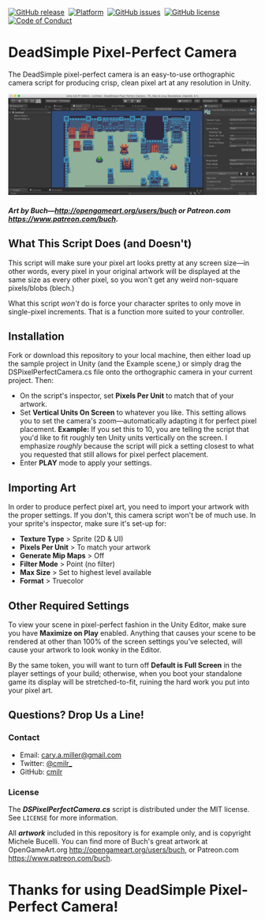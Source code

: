 [![GitHub release][version-badge]][releases]&nbsp;
[![Platform][mlw-badge]][repo]&nbsp;
[![GitHub issues][issues-badge]][issues]&nbsp;
[![GitHub license][license-badge]][license]&nbsp;
[![Code of Conduct][coc-badge]][coc]&nbsp;

# DeadSimple Pixel-Perfect Camera
The DeadSimple pixel-perfect camera is an easy-to-use orthographic camera script for producing crisp, clean pixel art at any resolution in Unity.

![](screenshot.png)
##### Art by Buch—http://opengameart.org/users/buch or Patreon.com https://www.patreon.com/buch.

## What This Script Does (and Doesn't)
This script will make sure your pixel art looks pretty at any screen size—in other words, every pixel in your original artwork will be displayed at the same size as every other pixel, so you won't get any weird non-square pixels/blobs (blech.)

What this script *won't* do is force your character sprites to only move in single-pixel increments. That is a function more suited to your controller.

## Installation
Fork or download this repository to your local machine, then either load up the sample project in Unity (and the Example scene,) or simply drag the DSPixelPerfectCamera.cs file onto the orthographic camera in your current project. Then:

- On the script's inspector, set **Pixels Per Unit** to match that of your artwork.
- Set **Vertical Units On Screen** to whatever you like. This setting allows you to set the camera's zoom—automatically adapting it for perfect pixel placement. **Example:** If you set this to 10, you are telling the script that you'd like to fit roughly ten Unity units vertically on the screen. I emphasize *roughly* because the script will pick a setting closest to what you requested that still allows for pixel perfect placement.
- Enter **PLAY** mode to apply your settings.

## Importing Art
In order to produce perfect pixel art, you need to import your artwork with the proper settings. If you don't, this camera script won't be of much use. In your sprite's inspector, make sure it's set-up for:

- **Texture Type** > Sprite (2D & UI)
- **Pixels Per Unit** > To match your artwork
- **Generate Mip Maps** > Off
- **Filter Mode** > Point (no filter)
- **Max Size** > Set to highest level available
- **Format** > Truecolor

## Other Required Settings
To view your scene in pixel-perfect fashion in the Unity Editor, make sure you have **Maximize on Play** enabled. Anything that causes your scene to be rendered at other than 100% of the screen settings you've selected, will cause your artwork to look wonky in the Editor.

By the same token, you will want to turn off **Default is Full Screen** in the player settings of your build; otherwise, when you boot your standalone game its display will be stretched-to-fit, ruining the hard work you put into your pixel art.

## Questions? Drop Us a Line!

### Contact
- Email: cary.a.miller@gmail.com
- Twitter: [@cmilr_](https://twitter.com/cmilr_)
- GitHub: [cmilr](https://github.com/cmilr/)

### License
The ***DSPixelPerfectCamera.cs*** script is distributed under the MIT license. See ``LICENSE`` for more information.

All ***artwork*** included in this repository is for example only, and is copyright Michele Bucelli. You can find more of Buch's great artwork at OpenGameArt.org http://opengameart.org/users/buch, or Patreon.com https://www.patreon.com/buch.

# Thanks for using DeadSimple Pixel-Perfect Camera!

<!--
Badge References
-->
[version-badge]:https://img.shields.io/github/release/cmilr/DeadSimple-Pixel-Perfect-Camera.svg
[mlw-badge]:https://img.shields.io/badge/platform-MacOS%20%7C%20Linux%20%7C%20Windows-8056d5.svg
[issues-badge]:https://img.shields.io/github/issues/cmilr/DeadSimple-Pixel-Perfect-Camera.svg
[license-badge]:https://img.shields.io/github/license/cmilr/DeadSimple-Pixel-Perfect-Camera.svg
[coc-badge]:https://img.shields.io/badge/code%20of-conduct-ff69b4.svg?style=flat

<!--
URL References
-->
[releases]:https://github.com/cmilr/DeadSimple-Pixel-Perfect-Camera/releases
[repo]:https://github.com/cmilr/DeadSimple-Pixel-Perfect-Camera
[issues]:https://github.com/cmilr/DeadSimple-Pixel-Perfect-Camera/issues
[license]:https://github.com/cmilr/DeadSimple-Pixel-Perfect-Camera/blob/master/LICENSE
[coc]:https://github.com/cmilr/DeadSimple-Pixel-Perfect-Camera/blob/master/CODE_OF_CONDUCT.md
